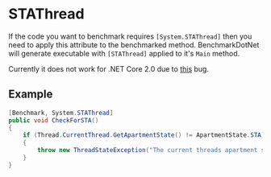 # STAThread

If the code you want to benchmark requires `[System.STAThread]` then you need to apply this attribute to the benchmarked method. BenchmarkDotNet will generate executable with `[STAThread]` applied to it's `Main` method. 

Currently it does not work for .NET Core 2.0 due to [this](https://github.com/dotnet/coreclr/issues/13688) bug.

## Example

```cs
[Benchmark, System.STAThread]
public void CheckForSTA()
{
    if (Thread.CurrentThread.GetApartmentState() != ApartmentState.STA)
    {
        throw new ThreadStateException("The current threads apartment state is not STA");
    }
}
```
